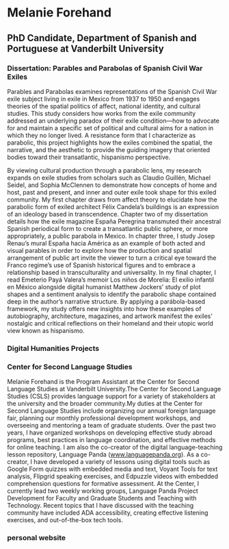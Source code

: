 # Melanie Forehand

## PhD Candidate, Department of Spanish and Portuguese at Vanderbilt University 

### Dissertation: Parables and Parabolas of Spanish Civil War Exiles

Parables and Parabolas examines representations of the Spanish Civil War exile subject living in exile in Mexico from 1937 to 1950 and engages theories of the spatial politics of affect, national identity, and cultural studies. This study considers how works from the exile community addressed an underlying paradox of their exile condition—how to advocate for and maintain a specific set of political and cultural aims for a nation in which they no longer lived. A resistance form that I characterize as parabolic, this project highlights how the exiles combined the spatial, the narrative, and the aesthetic to provide the guiding imagery that oriented bodies toward their transatlantic, hispanismo perspective. 

By viewing cultural production through a parabolic lens, my research expands on exile studies from scholars such as Claudio Guillén, Michael Seidel, and Sophia McClennen to demonstrate how concepts of home and host, past and present, and inner and outer exile took shape for this exiled community. My first chapter draws from affect theory to elucidate how the parabolic form of exiled architect Félix Candela’s buildings is an expression of an ideology based in transcendence. Chapter two of my dissertation details how the exile magazine España Peregrina transmuted their ancestral Spanish periodical form to create a transatlantic public sphere, or more appropriately, a public parabola in Mexico. In chapter three, I study Josep Renau’s mural España hacia América as an example of both acted and visual parables in order to explore how the production and spatial arrangement of public art invite the viewer to turn a critical eye toward the Franco regime’s use of Spanish historical figures and to embrace a relationship based in transculturality and universality. In my final chapter, I read Emeterio Payá Valera’s memoir Los niños de Morelia: El exilio infantil en México alongside digital humanist Matthew Jockers’ study of plot shapes and a sentiment analysis to identify the parabolic shape contained deep in the author’s narrative structure. By applying a parábola-based framework, my study offers new insights into how these examples of autobiography, architecture, magazines, and artwork manifest the exiles’ nostalgic and critical reflections on their homeland and their utopic world view known as hispanismo.


### Digital Humanities Projects


### Center for Second Language Studies
Melanie Forehand is the Program Assistant at the Center for Second Language Studies at Vanderbilt University.The Center for Second Language Studies (CSLS) provides language support for a variety of stakeholders at the university and the broader community.My duties at the Center for Second Language Studies include organizing our annual foreign language fair, planning our monthly professional development workshops, and overseeing and mentoring a team of graduate students. Over the past two years, I have organized workshops on developing effective study abroad programs, best practices in language coordination, and effective methods for online teaching. I am also the co-creator of the digital language-teaching lesson repository, Language Panda (www.languagepanda.org). As a co-creator, I have developed a variety of lessons using digital tools such as Google Form quizzes with embedded media and text, Voyant Tools for text analysis, Flipgrid speaking exercises, and Edpuzzle videos with embedded comprehension questions for formative assessment. At the Center, I currently lead two weekly working groups, Language Panda Project Development for Faculty and Graduate Students and Teaching with Technology. Recent topics that I have discussed with the teaching community have included ADA accessibility, creating effective listening exercises, and out-of-the-box tech tools.


### personal website

